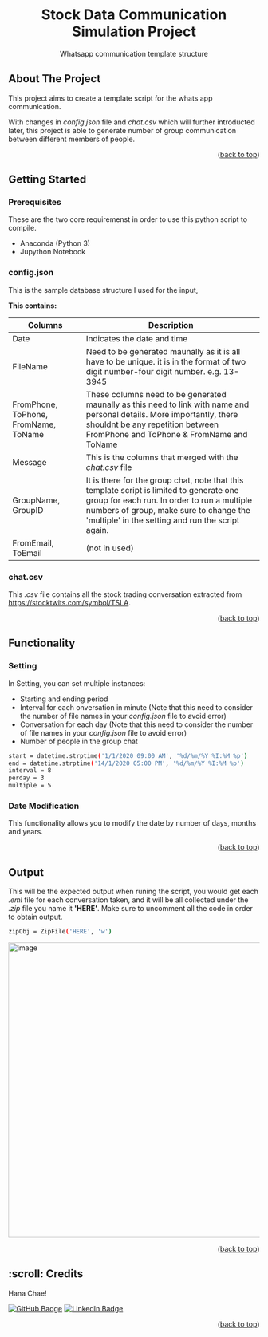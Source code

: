 <div align="center">
  <h1 align="center">Stock Data Communication Simulation Project</h1>

  <p align="center">
    Whatsapp communication template structure
    <br />
  </p>
</div>

<!-- ABOUT THE PROJECT -->
## About The Project

This project aims to create a template script for the whats app communication.

With changes in _config.json_ file and _chat.csv_ which will further introducted later, this project is able to generate number of group communication between different members of people.


<p align="right">(<a href="#readme-top">back to top</a>)</p>




<!-- GETTING STARTED -->
## Getting Started

<!-- Prerequisites -->
### Prerequisites

These are the two core requiremenst in order to use this python script to compile.

* Anaconda (Python 3)
* Jupython Notebook

<!-- config.json -->
### config.json

This is the sample database structure I used for the input, 

**This contains:**


| Columns       | Description   |
| ------------- | ------------- |
| Date          | Indicates the date and time  |
| FileName      | Need to be generated maunally as it is all have to be unique. it is in the format of two digit number-four digit number. e.g. 13-3945  |
| FromPhone, ToPhone, FromName, ToName | These columns need to be generated maunally as this need to link with name and personal details. More importantly, there shouldnt be any repetition between FromPhone and ToPhone & FromName and ToName |
| Message       | This is the columns that merged with the _chat.csv_ file  |
| GroupName, GroupID  | It is there for the group chat, note that this template script is limited to generate one group for each run. In order to run a multiple numbers of group, make sure to change the 'multiple' in the setting and run the script again. |
| FromEmail, ToEmail | (not in used)  |

<!-- chat.csv -->
### chat.csv

This _.csv_ file contains all the stock trading conversation extracted from https://stocktwits.com/symbol/TSLA.

<p align="right">(<a href="#readme-top">back to top</a>)</p>


<!-- Functionality -->
## Functionality

### Setting

In Setting, you can set multiple instances:
  * Starting and ending period
  * Interval for each onversation in minute (Note that this need to consider the number of file names in your _config.json_ file to avoid error)
  * Conversation for each day (Note that this need to consider the number of file names in your _config.json_ file to avoid error)
  * Number of people in the group chat


```sh
start = datetime.strptime('1/1/2020 09:00 AM', '%d/%m/%Y %I:%M %p')
end = datetime.strptime('14/1/2020 05:00 PM', '%d/%m/%Y %I:%M %p')
interval = 8
perday = 3
multiple = 5
  ```

### Date Modification

This functionality allows you to modify the date by number of days, months and years. 


<p align="right">(<a href="#readme-top">back to top</a>)</p>



<!-- Output -->
## Output

This will be the expected output when runing the script, you would get each _.eml_ file for each conversation taken, and it will be all collected under the _.zip_ file you name it **'HERE'**. Make sure to uncomment all the code in order to obtain output.
  ```sh
  zipObj = ZipFile('HERE', 'w')
  ```

<img width="592" alt="image" src="https://user-images.githubusercontent.com/61008377/193235593-b9a68a10-44f0-4b38-a15d-3361dbf7ba27.png">


<p align="right">(<a href="#readme-top">back to top</a>)</p>


<!-- CREDITS -->
<h2 id="credits"> :scroll: Credits</h2>

Hana Chae!

[![GitHub Badge](https://img.shields.io/badge/GitHub-100000?style=for-the-badge&logo=github&logoColor=white)](https://github.com/hchae0817)
[![LinkedIn Badge](https://img.shields.io/badge/LinkedIn-0077B5?style=for-the-badge&logo=linkedin&logoColor=white)](https://www.linkedin.com/in/hana-chae-06a9001b8/)


<p align="right">(<a href="#readme-top">back to top</a>)</p>



